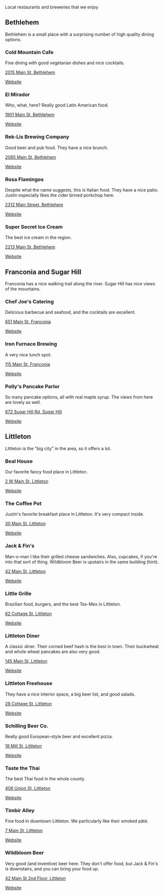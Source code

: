 Local restaurants and breweries that we enjoy

## Bethlehem

Bethlehem is a small place with a surprising number of high quality
dining options.

### Cold Mountain Cafe

Fine dining with good vegetarian dishes and nice cocktails.

[2015 Main St, Bethlehem](https://goo.gl/maps/5wqMuVXC3oLyB8NC8)

[Website](https://www.coldmountaincafe.com/)

### El Mirador

Who, what, here?  Really good Latin American food.

[1901 Main St, Bethlehem](https://goo.gl/maps/bs8yrnnbboFN5iWx8)

[Website](https://www.facebook.com/ELMIRADORRESTARAUNTENH/menu)

### Rek-Lis Brewing Company

Good beer and pub food.  They have a nice brunch.

[2085 Main St, Bethlehem](https://goo.gl/maps/kfsmL2sts7vj8n7y8)

[Website](https://www.reklisbrewing.com/)

### Rosa Flamingos

Despite what the name suggests, this is Italian food.  They have a
nice patio.  Justin especially likes the cider brined porkchop here.

[2312 Main Street, Bethlehem](https://goo.gl/maps/Lbai948Rk8gJSKCE7)

[Website](https://rosaflamingosrestaurant.com/)

### Super Secret Ice Cream

The best ice cream in the region.

[2213 Main St, Bethlehem](https://goo.gl/maps/G8dLHMpWg3ZkhZ3R9)

[Website](http://supersecreticecream.com/)

## Franconia and Sugar Hill

Franconia has a nice walking trail along the river.  Sugar Hill has
nice views of the mountains.

### Chef Joe's Catering

Delicious barbecue and seafood, and the cocktails are excellent.

[651 Main St, Franconia](https://goo.gl/maps/WZcR2uiwvoDFxnr2A)

[Website](https://chefjoescatering.com/the-bistro/bistro-menu/)

### Iron Furnace Brewing

A very nice lunch spot.

[115 Main St, Franconia](https://goo.gl/maps/diTt6G3BQiqrPFww6)

[Website](http://ironfurnacebrewing.com/)

### Polly's Pancake Parlor

So many pancake options, all with real maple syrup.  The views from
here are lovely as well.

[672 Sugar Hill Rd, Sugar Hill](https://goo.gl/maps/tcnksnWReUiwHtn1A)

[Website](http://www.pollyspancakeparlor.com/)

## Littleton

Littleton is the "big city" in the area, so it offers a lot.

### Beal House

Our favorite fancy food place in Littleton.

[2 W Main St, Littleton](https://goo.gl/maps/RzPs9aSifHBUSSFu9)

[Website](https://www.thebealhouseinn.com/)

### The Coffee Pot

Justin's favorite breakfast place in Littleton.  It's very compact
inside.

[30 Main St, Littleton](https://goo.gl/maps/sfBPNfLiQV2rNpj89)

[Website](http://thecoffeepotrestaurant.com/)

### Jack & Fin's

Man-o-man I like their grilled cheese sandwiches.  Also, cupcakes, if
you're into that sort of thing.  Wildbloom Beer is upstairs in the
same building (hint).

[42 Main St, Littleton](https://goo.gl/maps/xVYEbDGxQtkwVUVQ9)

[Website](http://www.jackandfins.com/)

### Little Grille

Brazilian food, burgers, and the best Tex-Mex in Littleton.

[62 Cottage St, Littleton](https://goo.gl/maps/1HXH7wfUpeA8752u6)

[Website](https://www.facebook.com/thelittlegrille/)

### Littleton Diner

A classic diner.  Their corned beef hash is the best in town.  Their
buckwheat and whole wheat pancakes are also very good.

[145 Main St, Littleton](https://goo.gl/maps/fhpKP3DjNATxz7cm7)

[Website](http://www.littletondiner.com/)

### Littleton Freehouse

They have a nice interior space, a big beer list, and good salads.

[28 Cottage St, Littleton](https://goo.gl/maps/ivpUsNJTg3AGfVc66)

[Website](http://www.littletonfreehouse.com/)

### Schilling Beer Co.

Really good European-style beer and excellent pizza.

[18 Mill St, Littleton](https://goo.gl/maps/JpC8QFYBJqpCb6kdA)

[Website](http://www.schillingbeer.com/)

### Taste the Thai

The best Thai food in the whole county.

[406 Union St, Littleton](https://goo.gl/maps/cEDpQwgWf6FnkgNA9)

[Website](http://www.tastethethaiandsushihouse.com/)

### Timbir Alley

Fine food in downtown Littleton.  We particularly like their smoked
pâté.

[7 Main St, Littleton](https://goo.gl/maps/DDqr2MxLYfLEJc69A)

[Website](http://travelers-gourmet.com/)

### Wildbloom Beer

Very good (and inventive) beer here.  They don't offer food, but Jack
& Fin's is downstairs, and you can bring your food up.

[42 Main St 2nd Floor, Littleton](https://goo.gl/maps/tGBCEYjDYbi1Yqym6)

[Website](https://www.yelp.com/biz/wildbloom-beer-littleton)
